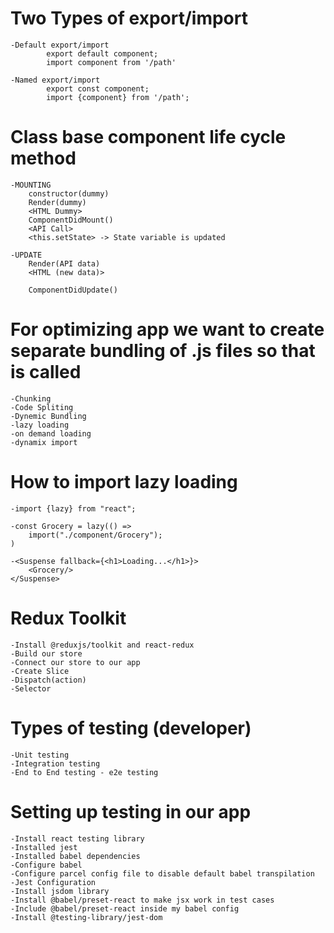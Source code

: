# Two Types of export/import

    -Default export/import
            export default component;
            import component from '/path'

    -Named export/import
            export const component;
            import {component} from '/path';

# Class base component life cycle method

    -MOUNTING
        constructor(dummy)
        Render(dummy)
        <HTML Dummy>
        ComponentDidMount()
        <API Call>
        <this.setState> -> State variable is updated

    -UPDATE
        Render(API data)
        <HTML (new data)>

        ComponentDidUpdate()

# For optimizing app we want to create separate bundling of .js files so that is called

    -Chunking
    -Code Spliting
    -Dynemic Bundling
    -lazy loading
    -on demand loading
    -dynamix import

# How to import lazy loading

    -import {lazy} from "react";

    -const Grocery = lazy(() =>
        import("./component/Grocery");
    )

    -<Suspense fallback={<h1>Loading...</h1>}>
        <Grocery/>
    </Suspense>

# Redux Toolkit
    -Install @reduxjs/toolkit and react-redux
    -Build our store
    -Connect our store to our app
    -Create Slice 
    -Dispatch(action)
    -Selector

# Types of testing (developer)
    -Unit testing
    -Integration testing
    -End to End testing - e2e testing

# Setting up testing in our app
    -Install react testing library
    -Installed jest
    -Installed babel dependencies
    -Configure babel
    -Configure parcel config file to disable default babel transpilation
    -Jest Configuration
    -Install jsdom library
    -Install @babel/preset-react to make jsx work in test cases
    -Include @babel/preset-react inside my babel config
    -Install @testing-library/jest-dom
